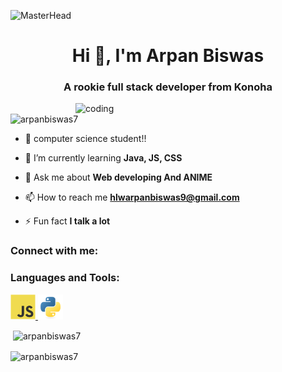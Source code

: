 ![MasterHead](https://user-images.githubusercontent.com/74038190/225813708-98b745f2-7d22-48cf-9150-083f1b00d6c9.gif)

<h1 align="center">Hi 👋, I'm Arpan Biswas</h1>
<h3 align="center">A rookie full stack developer from Konoha</h3>
<img align="right" alt="coding" width="400" src="https://camo.githubusercontent.com/7de37139d0b4c1ce40865e799b446c0e963a3dd8fb68d239707237c40604fa3d/68747470733a2f2f63646e2e6472696262626c652e636f6d2f75736572732f3733303730332f73637265656e73686f74732f363538313234332f6176656e746f2e676966"> 

<p align="left"> <img src="https://komarev.com/ghpvc/?username=arpanbiswas7&label=Profile%20views&color=0e75b6&style=flat" alt="arpanbiswas7" /> </p>

- 🔭 computer science student!!

- 🌱 I’m currently learning **Java, JS, CSS**

- 💬 Ask me about **Web developing And ANIME**

- 📫 How to reach me **hlwarpanbiswas9@gmail.com**

- ⚡ Fun fact **I talk a lot**

<h3 align="left">Connect with me:</h3>
<p align="left">
</p>

<h3 align="left">Languages and Tools:</h3>
<p align="left"> <a href="https://developer.mozilla.org/en-US/docs/Web/JavaScript" target="_blank" rel="noreferrer"> <img src="https://raw.githubusercontent.com/devicons/devicon/master/icons/javascript/javascript-original.svg" alt="javascript" width="40" height="40"/> </a> <a href="https://www.python.org" target="_blank" rel="noreferrer"> <img src="https://raw.githubusercontent.com/devicons/devicon/master/icons/python/python-original.svg" alt="python" width="40" height="40"/> </a> </p>

<p>&nbsp;<img align="center" src="https://github-readme-stats.vercel.app/api?username=arpanbiswas7&show_icons=true&locale=en" alt="arpanbiswas7" /></p>

<p><img align="center" src="https://github-readme-streak-stats.herokuapp.com/?user=arpanbiswas7&" alt="arpanbiswas7" /></p>




<!---
Arpanbiswas7/Arpanbiswas7 is a ✨ special ✨ repository because its `README.md` (this file) appears on your GitHub profile.
You can click the Preview link to take a look at your changes.
--->

